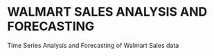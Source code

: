 # WALMART SALES ANALYSIS AND FORECASTING

Time Series Analysis and Forecasting of Walmart Sales data
